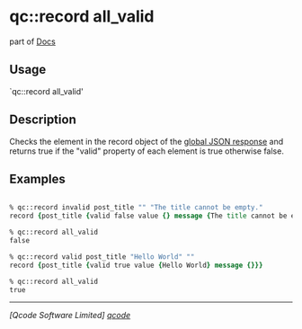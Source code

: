 qc::record all_valid
===========

part of [Docs](../index.md)

Usage
-----
`qc::record all_valid'

Description
-----------
Checks the element in the record object of the [global JSON response] and returns true if the "valid" property of each element is true otherwise false.

Examples
--------
```tcl

% qc::record invalid post_title "" "The title cannot be empty."
record {post_title {valid false value {} message {The title cannot be empty.}}}

% qc::record all_valid
false

% qc::record valid post_title "Hello World" ""
record {post_title {valid true value {Hello World} message {}}}

% qc::record all_valid
true

```

----------------------------------
*[Qcode Software Limited] [qcode]*

[qcode]: http://www.qcode.co.uk "Qcode Software"
[global JSON response]: ../global-json-response.md